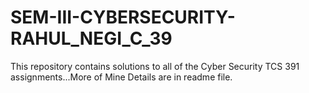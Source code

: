 # SEM-III-CYBERSECURITY-RAHUL_NEGI_C_39
This repository contains solutions to all of the Cyber Security TCS 391 assignments...More of Mine Details are in readme file.
